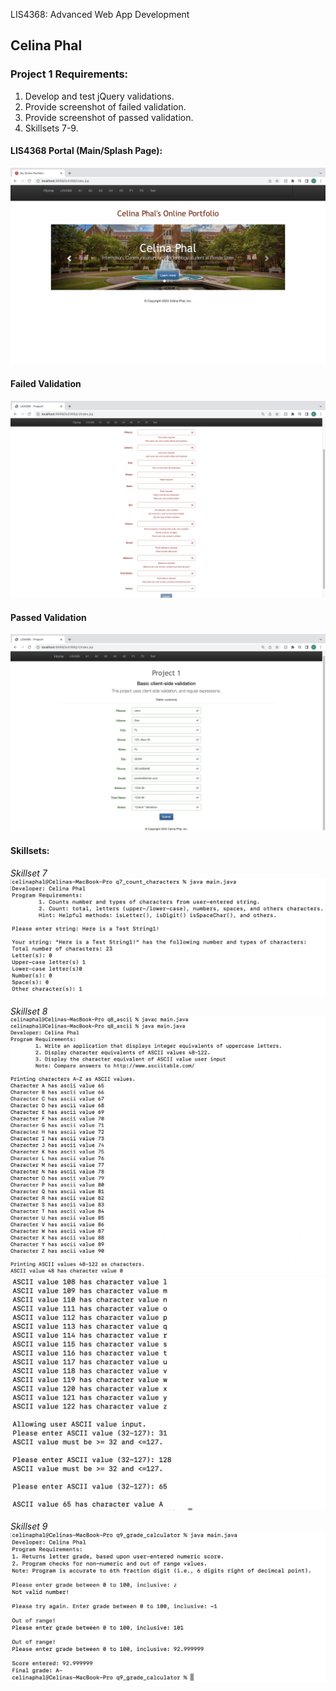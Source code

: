 LIS4368: Advanced Web App Development

## Celina Phal

### Project 1 Requirements:

1. Develop and test jQuery validations. 
2. Provide screenshot of failed validation.
3. Provide screenshot of passed validation.
4. Skillsets 7-9.


#### LIS4368 Portal (Main/Splash Page):

![Java Installation Screenshot](img/img1.png)

#### Failed Validation

![JDK Installation Screenshot](img/img2.png)

#### Passed Validation

![Android Studio Installation Screenshot](img/img3.png)


#### Skillsets: 

*Skillset 7*
![ss7](img/ss7.png)

*Skillset 8*
![ss81](img/ss81.png)
![ss82](img/ss82.png)

*Skillset 9*
![ss9](img/ss9.png)

